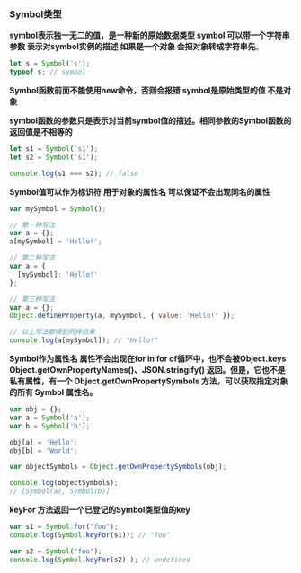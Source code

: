 ### Symbol类型



**symbol表示独一无二的值，是一种新的原始数据类型 symbol 可以带一个字符串参数 表示对symbol实例的描述  如果是一个对象 会把对象转成字符串先**。

```javascript
let s = Symbol('s');
typeof s; // symbol
```



**Symbol函数前面不能使用new命令，否则会报错 symbol是原始类型的值 不是对象**



**symbol函数的参数只是表示对当前symbol值的描述。相同参数的Symbol函数的返回值是不相等的**

```javascript
let s1 = Symbol('s1');
let s2 = Symbol('s1');

console.log(s1 === s2); // false
```



**Symbol值可以作为标识符 用于对象的属性名 可以保证不会出现同名的属性**

```javascript
var mySymbol = Symbol();

// 第一种写法
var a = {};
a[mySymbol] = 'Hello!';

// 第二种写法
var a = {
  [mySymbol]: 'Hello!'
};

// 第三种写法
var a = {};
Object.defineProperty(a, mySymbol, { value: 'Hello!' });

// 以上写法都得到同样结果
console.log(a[mySymbol]); // "Hello!"
```



**Symbol作为属性名 属性不会出现在for in for of循环中，也不会被Object.keys Object.getOwnPropertyNames()、JSON.stringify() 返回。但是，它也不是私有属性，有一个 Object.getOwnPropertySymbols 方法，可以获取指定对象的所有 Symbol 属性名。**



```javascript
var obj = {};
var a = Symbol('a');
var b = Symbol('b');

obj[a] = 'Hello';
obj[b] = 'World';

var objectSymbols = Object.getOwnPropertySymbols(obj);

console.log(objectSymbols);
// [Symbol(a), Symbol(b)]

```



**keyFor 方法返回一个已登记的Symbol类型值的key**

```javascript
var s1 = Symbol.for("foo");
console.log(Symbol.keyFor(s1)); // "foo"

var s2 = Symbol("foo");
console.log(Symbol.keyFor(s2) ); // undefined
```

